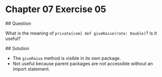 # Chapter 07 Exercise 05

## Question

What is the meaning of `private[com] def giveRaise(rate: Double)`? Is it useful?

## Solution

* The `giveRaise` method is visible in its own package.
* Not useful because parent packages are not accessible without an import statement.
